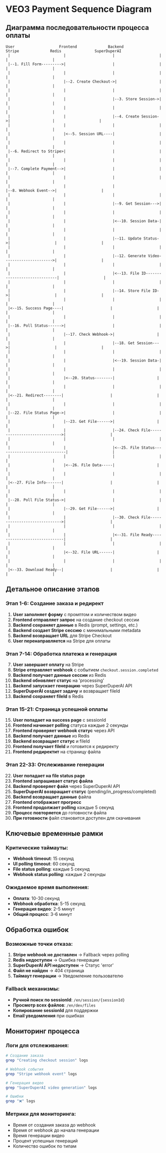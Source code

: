 # VEO3 Payment Sequence Diagram

## Диаграмма последовательности процесса оплаты

```
User                    Frontend              Backend              Stripe              Redis               SuperDuperAI
 |                        |                     |                    |                    |                    |
 |--1. Fill Form--------->|                     |                    |                    |                    |
 |                        |                     |                    |                    |                    |
 |                        |--2. Create Checkout->|                   |                    |                    |
 |                        |                     |                    |                    |                    |
 |                        |                     |--3. Store Session->|                    |                    |
 |                        |                     |                    |                    |                    |
 |                        |                     |--4. Create Session->|                   |                    |
 |                        |                     |                    |                    |                    |
 |                        |<--5. Session URL----|                    |                    |                    |
 |                        |                     |                    |                    |                    |
 |--6. Redirect to Stripe>|                     |                    |                    |                    |
 |                        |                     |                    |                    |                    |
 |--7. Complete Payment-->|                     |                    |                    |                    |
 |                        |                     |                    |                    |                    |
 |                        |                     |                    |--8. Webhook Event-->|                    |
 |                        |                     |                    |                    |                    |
 |                        |                     |--9. Get Session--->|                    |                    |
 |                        |                     |                    |                    |                    |
 |                        |                     |<--10. Session Data-|                    |                    |
 |                        |                     |                    |                    |                    |
 |                        |                     |--11. Update Status->|                    |                    |
 |                        |                     |                    |                    |                    |
 |                        |                     |--12. Generate Video---------------------->|                    |
 |                        |                     |                    |                    |                    |
 |                        |                     |<--13. File ID------------------------------|                    |
 |                        |                     |                    |                    |                    |
 |                        |                     |--14. Store File ID->|                    |                    |
 |                        |                     |                    |                    |                    |
 |<--15. Success Page----|                     |                    |                    |                    |
 |                        |                     |                    |                    |                    |
 |--16. Poll Status------>|                     |                    |                    |                    |
 |                        |--17. Check Webhook->|                   |                    |                    |
 |                        |                     |--18. Get Session--->|                    |                    |
 |                        |                     |                    |                    |                    |
 |                        |                     |<--19. Session Data-|                    |                    |
 |                        |                     |                    |                    |                    |
 |                        |<--20. Status--------|                   |                    |                    |
 |                        |                     |                    |                    |                    |
 |<--21. Redirect--------|                     |                    |                    |                    |
 |                        |                     |                    |                    |                    |
 |--22. File Status Page->|                     |                    |                    |                    |
 |                        |--23. Get File------>|                   |                    |                    |
 |                        |                     |--24. Check File------------------------------>|                    |
 |                        |                     |                    |                    |                    |
 |                        |                     |<--25. File Status------------------------------|                    |
 |                        |                     |                    |                    |                    |
 |                        |<--26. File Data-----|                   |                    |                    |
 |                        |                     |                    |                    |                    |
 |<--27. File Info-------|                     |                    |                    |                    |
 |                        |                     |                    |                    |                    |
 |--28. Poll File Status->|                     |                    |                    |                    |
 |                        |--29. Get File------>|                   |                    |                    |
 |                        |                     |--30. Check File------------------------------>|                    |
 |                        |                     |                    |                    |                    |
 |                        |                     |<--31. File Ready------------------------------|                    |
 |                        |                     |                    |                    |                    |
 |                        |<--32. File URL------|                   |                    |                    |
 |                        |                     |                    |                    |                    |
 |<--33. Download Ready--|                     |                    |                    |                    |
```

## Детальное описание этапов

### Этап 1-6: Создание заказа и редирект

1. **User заполняет форму** с промптом и количеством видео
2. **Frontend отправляет запрос** на создание checkout сессии
3. **Backend сохраняет данные** в Redis (prompt, settings, etc.)
4. **Backend создает Stripe сессию** с минимальными metadata
5. **Backend возвращает URL** для Stripe Checkout
6. **User перенаправляется** на Stripe для оплаты

### Этап 7-14: Обработка платежа и генерация

7. **User завершает оплату** на Stripe
8. **Stripe отправляет webhook** с событием `checkout.session.completed`
9. **Backend получает данные сессии** из Redis
10. **Backend обновляет статус** на 'processing'
11. **Backend запускает генерацию** через SuperDuperAI API
12. **SuperDuperAI создает задачу** и возвращает fileId
13. **Backend сохраняет fileId** в Redis

### Этап 15-21: Страница успешной оплаты

15. **User попадает на success page** с sessionId
16. **Frontend начинает polling** статуса каждые 2 секунды
17. **Frontend проверяет webhook статус** через API
18. **Backend получает данные** из Redis
19. **Backend возвращает статус** и fileId
20. **Frontend получает fileId** и готовится к редиректу
21. **Frontend редиректит** на страницу файла

### Этап 22-33: Отслеживание генерации

22. **User попадает на file status page**
23. **Frontend запрашивает статус файла**
24. **Backend проверяет файл** через SuperDuperAI API
25. **SuperDuperAI возвращает статус** (pending/in_progress/completed)
26. **Backend возвращает данные** файла
27. **Frontend отображает прогресс**
28. **Frontend продолжает polling** каждые 5 секунд
29. **Процесс повторяется** до готовности файла
30. **При готовности** файл становится доступен для скачивания

## Ключевые временные рамки

### Критические таймауты:

- **Webhook timeout**: 15 секунд
- **UI polling timeout**: 60 секунд
- **File status polling**: каждые 5 секунд
- **Webhook status polling**: каждые 2 секунды

### Ожидаемое время выполнения:

- **Оплата**: 10-30 секунд
- **Webhook обработка**: 5-15 секунд
- **Генерация видео**: 2-5 минут
- **Общий процесс**: 3-6 минут

## Обработка ошибок

### Возможные точки отказа:

1. **Stripe webhook не доставлен** → Fallback через polling
2. **Redis недоступен** → Ошибка генерации
3. **SuperDuperAI API недоступен** → Статус 'error'
4. **Файл не найден** → 404 страница
5. **Таймаут генерации** → Уведомление пользователю

### Fallback механизмы:

- **Ручной поиск по sessionId**: `/en/session/{sessionId}`
- **Просмотр всех файлов**: `/en/dev/files`
- **Копирование sessionId** для поддержки
- **Email уведомления** при ошибках

## Мониторинг процесса

### Логи для отслеживания:

```bash
# Создание заказа
grep "Creating checkout session" logs

# Webhook события
grep "Stripe webhook event" logs

# Генерация видео
grep "SuperDuperAI video generation" logs

# Ошибки
grep "❌" logs
```

### Метрики для мониторинга:

- Время от создания заказа до webhook
- Время от webhook до начала генерации
- Время генерации видео
- Процент успешных генераций
- Количество ошибок по типам
